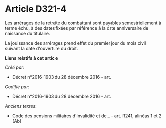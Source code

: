 # Article D321-4

Les arrérages de la retraite du combattant sont payables semestriellement à terme échu, à des dates fixées par référence à la
date anniversaire de naissance du titulaire.

La jouissance des arrérages prend effet du premier jour du mois civil suivant la date d'ouverture du droit.

**Liens relatifs à cet article**

_Créé par_:

  - Décret n°2016-1903 du 28 décembre 2016 - art.

_Codifié par_:

  - Décret n°2016-1903 du 28 décembre 2016 - art.

_Anciens textes_:

  - Code des pensions militaires d'invalidité et de... - art. R241, alinéas 1 et 2 (Ab)
